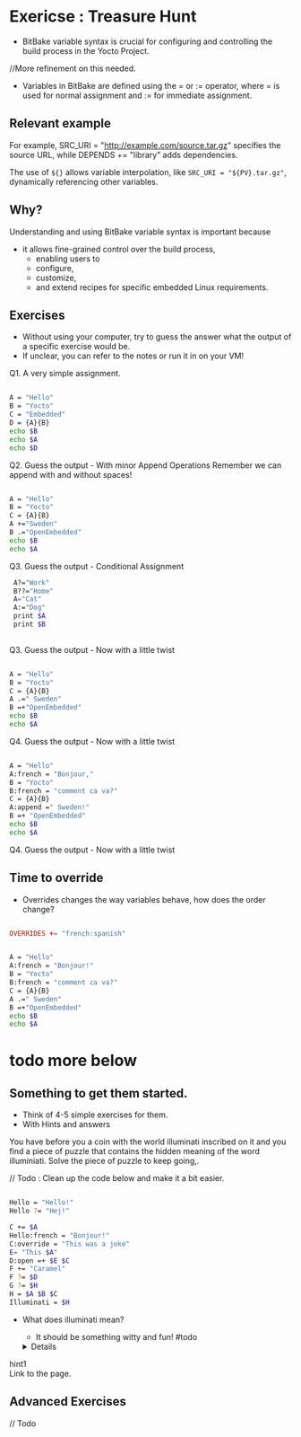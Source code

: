 # Exericse : Treasure Hunt

- BitBake variable syntax is crucial for configuring and controlling the build process in the Yocto Project.

//More refinement on this needed.
- Variables in BitBake are defined using the = or := operator, where = is used for normal assignment and := for immediate assignment. 
 

 ## Relevant example
 For example, SRC_URI = "http://example.com/source.tar.gz" specifies the source URL, while DEPENDS += "library" adds dependencies.
 
 
  The use of `${}` allows variable interpolation, like  `SRC_URI = "${PV}.tar.gz"`, dynamically referencing other variables. 
  
  ## Why?
  Understanding and using BitBake variable syntax is important because 
  - it allows fine-grained control over the build process, 
    - enabling users to 
    - configure,
    -  customize, 
    - and extend recipes for specific embedded Linux requirements.

## Exercises

- Without using your computer, try to guess the answer what the output of a specific exercise would be.
- If unclear, you can refer to the notes or run it in on your VM!

Q1. A very simple assignment.


```sh

A = "Hello"
B = "Yocto"
C = "Embedded"
D = {A}{B}
echo $B
echo $A
echo $D
```

Q2. Guess the output - With minor Append Operations
 Remember we can append with and without spaces!
```sh

A = "Hello"
B = "Yocto"
C = {A}{B}
A +="Sweden"
B .="OpenEmbedded"
echo $B
echo $A

```



Q3. Guess the output - Conditional Assignment

```sh
 A?="Work"
 B??="Home"
 A="Cat"
 A:="Dog"
 print $A
 print $B
 
```


Q3. Guess the output - Now with a little twist

```sh

A = "Hello"
B = "Yocto"
C = {A}{B}
A .=" Sweden"
B =+"OpenEmbedded"
echo $B
echo $A

```



Q4. Guess the output - Now with a little twist

```sh

A = "Hello"
A:french = "Bonjour,"
B = "Yocto"
B:french = "comment ca va?"
C = {A}{B}
A:append =" Sweden!"
B =+ "OpenEmbedded"
echo $B
echo $A

```

Q4. Guess the output - Now with a little twist


## Time to override

- Overrides changes the way variables behave, how does the order change?

```local.conf

OVERRIDES += "french:spanish"

```



```sh

A = "Hello"
A:french = "Bonjour!"
B = "Yocto"
B:french = "comment ca va?"
C = {A}{B}
A .=" Sweden"
B =+"OpenEmbedded"
echo $B
echo $A
```


# todo more below


## Something to get them started.
* Think of 4-5 simple exercises for them.
* With Hints and answers


You have before you a coin with the world illuminati inscribed on it and you find a piece of puzzle that contains the hidden meaning of the word illuminiati. Solve the piece of puzzle to keep going,.

// Todo : Clean up the code below and make it a bit easier.

```sh

Hello = "Hello!"
Hello ?= "Hej!"

C += $A
Hello:french = "Bonjour!"
C:override = "This was a joke"
E= "This $A"
D:open =+ $E $C
F += "Caramel"
F ?= $D
G ?= $H
H = $A $B $C 
Illuminati = $H

```






* What does illuminati mean?
    * It should be something witty and fun! #todo

    <details>
<summary>hint1</summary>
Link to the page.
</details>


## Advanced Exercises

// Todo